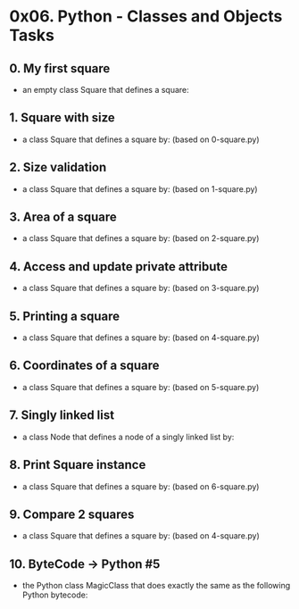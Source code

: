 # 0x06. Python - Classes and Objects Tasks
## 0. My first square
* an empty class Square that defines a square:
## 1. Square with size
* a class Square that defines a square by: (based on 0-square.py)
## 2. Size validation
*  a class Square that defines a square by: (based on 1-square.py)
## 3. Area of a square
* a class Square that defines a square by: (based on 2-square.py)
## 4. Access and update private attribute
*  a class Square that defines a square by: (based on 3-square.py)
## 5. Printing a square
* a class Square that defines a square by: (based on 4-square.py)
## 6. Coordinates of a square
* a class Square that defines a square by: (based on 5-square.py)
## 7. Singly linked list
* a class Node that defines a node of a singly linked list by:
## 8. Print Square instance
*  a class Square that defines a square by: (based on 6-square.py)
## 9. Compare 2 squares
* a class Square that defines a square by: (based on 4-square.py)
## 10. ByteCode -> Python #5
*  the Python class MagicClass that does exactly the same as the following Python bytecode:

